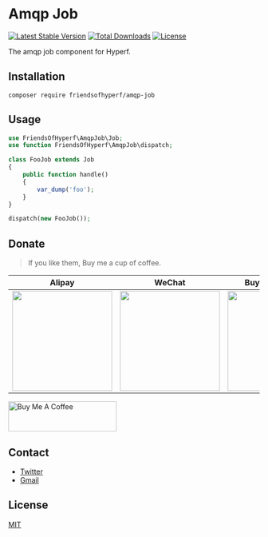 # Amqp Job

[![Latest Stable Version](https://img.shields.io/packagist/v/friendsofhyperf/amqp-job)](https://packagist.org/packages/friendsofhyperf/amqp-job)
[![Total Downloads](https://img.shields.io/packagist/dt/friendsofhyperf/amqp-job)](https://packagist.org/packages/friendsofhyperf/amqp-job)
[![License](https://img.shields.io/packagist/l/friendsofhyperf/amqp-job)](https://github.com/friendsofhyperf/amqp-job)

The amqp job component for Hyperf.

## Installation

```shell
composer require friendsofhyperf/amqp-job
```

## Usage

```php
use FriendsOfHyperf\AmqpJob\Job;
use function FriendsOfHyperf\AmqpJob\dispatch;

class FooJob extends Job
{
    public function handle()
    {
        var_dump('foo');
    }
}

dispatch(new FooJob());

```

## Donate

> If you like them, Buy me a cup of coffee.

| Alipay | WeChat | Buy Me A Coffee |
|  ----  |  ----  |  ----  |
| <img src="https://hdj.me/images/alipay-min.jpg" width="200" height="200" />  | <img src="https://hdj.me/images/wechat-pay-min.jpg" width="200" height="200" /> | <img src="https://hdj.me/images/bmc_qr.png" width="200" height="200" /> |

<a href="https://www.buymeacoffee.com/huangdijiag" target="_blank"><img src="https://cdn.buymeacoffee.com/buttons/v2/default-yellow.png" alt="Buy Me A Coffee" style="height: 60px !important;width: 217px !important;" ></a>

## Contact

- [Twitter](https://twitter.com/huangdijia)
- [Gmail](mailto:huangdijia@gmail.com)

## License

[MIT](LICENSE)

